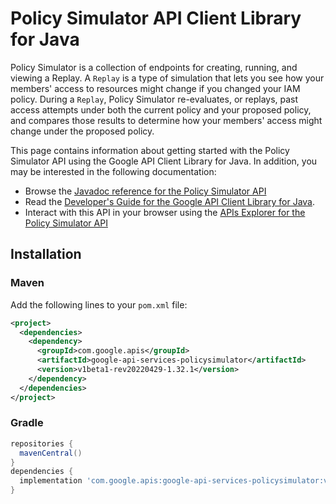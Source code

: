 # Policy Simulator API Client Library for Java

 Policy Simulator is a collection of endpoints for creating, running, and viewing a Replay. A `Replay` is a type of simulation that lets you see how your members' access to resources might change if you changed your IAM policy. During a `Replay`, Policy Simulator re-evaluates, or replays, past access attempts under both the current policy and your proposed policy, and compares those results to determine how your members' access might change under the proposed policy.

This page contains information about getting started with the Policy Simulator API
using the Google API Client Library for Java. In addition, you may be interested
in the following documentation:

* Browse the [Javadoc reference for the Policy Simulator API][javadoc]
* Read the [Developer's Guide for the Google API Client Library for Java][google-api-client].
* Interact with this API in your browser using the [APIs Explorer for the Policy Simulator API][api-explorer]

## Installation

### Maven

Add the following lines to your `pom.xml` file:

```xml
<project>
  <dependencies>
    <dependency>
      <groupId>com.google.apis</groupId>
      <artifactId>google-api-services-policysimulator</artifactId>
      <version>v1beta1-rev20220429-1.32.1</version>
    </dependency>
  </dependencies>
</project>
```

### Gradle

```gradle
repositories {
  mavenCentral()
}
dependencies {
  implementation 'com.google.apis:google-api-services-policysimulator:v1beta1-rev20220429-1.32.1'
}
```

[javadoc]: https://googleapis.dev/java/google-api-services-policysimulator/latest/index.html
[google-api-client]: https://github.com/googleapis/google-api-java-client/
[api-explorer]: https://developers.google.com/apis-explorer/#p/policysimulator/v1/
